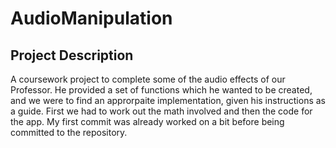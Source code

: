 # AudioManipulation
## Project Description

A coursework project to complete some of the audio effects of our Professor. He provided a set of functions which he wanted to be created, and we were to find an approrpaite implementation, given his instructions as a guide. First we had to work out the math involved and then the code for the app.
My first commit was already worked on a bit before being committed to the repository. 
<!--Note to self: To get the original file convenor website.-->
